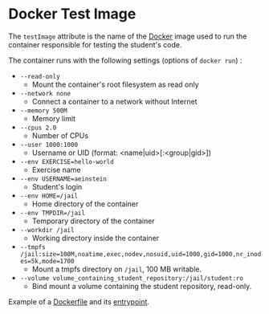 # Docker Test Image

The `testImage` attribute is the name of the [Docker](https://docs.docker.com/get-started) image used to run the container responsible for testing the student's code.

The container runs with the following settings (options of `docker run`) :

- `--read-only`
  - Mount the container's root filesystem as read only
- `--network none`
  - Connect a container to a network without Internet
- `--memory 500M`
  - Memory limit
- `--cpus 2.0`
  - Number of CPUs
- `--user 1000:1000`
  - Username or UID (format: <name|uid>[:<group|gid>])
- `--env EXERCISE=hello-world`
  - Exercise name
- `--env USERNAME=aeinstein`
  - Student's login
- `--env HOME=/jail`
  - Home directory of the container
- `--env TMPDIR=/jail`
  - Temporary directory of the container
- `--workdir /jail`
  - Working directory inside the container
- `--tmpfs /jail:size=100M,noatime,exec,nodev,nosuid,uid=1000,gid=1000,nr_inodes=5k,mode=1700`
  - Mount a tmpfs directory on `/jail`, 100 MB writable.
- `--volume volume_containing_student_repository:/jail/student:ro`
  - Bind mount a volume containing the student repository, read-only.

Example of a [Dockerfile](https://github.com/01-edu/public/blob/master/js/tests/Dockerfile) and its [entrypoint](https://github.com/01-edu/public/blob/master/js/tests/entrypoint.sh).

